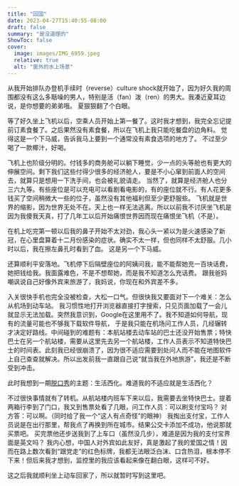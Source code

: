 ```yaml
---
title: "回国"
date: 2023-04-27T15:40:55-08:00
draft: false
summary: "是没道理的"
ShowToc: false
cover:
  image: images/IMG_6959.jpeg
  relative: true
  alt: "窗外的水上场景"
---
```


从我开始排队办登机手续时（reverse）culture shock就开始了，因为好久我的周围都没有这么多聒噪的男人，特别是活（fan）泼（ren）的男大。我凑近夏耳边说，是你想要的弟弟哦。
夏狠狠翻了个白眼。

等了好久坐上飞机以后，空乘人员开始上第一餐了。这时我才想到，我完全忘记提前订素食餐了。之后果然没有素食餐，所以在飞机上我只能吃餐盘的边角料。
觉得这是一个下马威，告诉我马上要到一个通常没有素食选项的地方了。
不过至少喝了一款椰汁，好喝。

飞机上也阶级分明的。付钱多的商务舱可以躺下睡觉，少一点的头等舱也有更大的伸展空间。剩下我们这些付得少很多的经济舱人，要是不小心窜到前面人的空间去，就算只是想用一下洗手间，也会被礼貌请走。
当然了，就算是经济舱人也分三六九等。有些座位是可以充电可以看剧看电影的，有的座位就不行。有人花更多钱买了空间稍微大一些的位子，虽然没有其他福利但至少更舒服些。
飞机就是世界的缩影，因为世界无处不在。天上也一样无法逃离。所以以前我不讨厌坐飞机是因为我傻我天真，打了几年工以后开始痛恨世界因而现在痛恨坐飞机（不是）。

在机上吃完第一顿以后我的鼻子开始不太对劲，我心头一紧以为是火速感染了新冠，在心里盘算着十二月份感染的症状。确实不太一样，但也同样不太舒服。几小时以后，我在擦左鼻孔时看到了血。
这是另一个下马威。

还算顺利平安落地。飞机停下后隔壁座位的阿姨问我，能不能帮她充一百块话费，她把钱给我。我面露难色，不是不想帮她，而是我不知道怎么充话费。
跟我爸妈嘲讽说自己好像外宾来旅游了，我妈说，你现在和外宾差不多。

入关很快手机也完全没被检查，大松一口气。但很快我又要面对下一个难关：怎么从机场到动车站。
我习惯性地打开浏览器直接打字搜索，只见页面加载了一会儿就显示无法加载。突然我意识到，Google在这里用不了。我不知道如何导航，现有的流量可能也不够我下载软件导航，
于是我只能在机场问工作人员，几经辗转才决定好路线。中间碰到的难题有：本航站楼去动车站的巴士还没开始售票；特快巴士在另一个航站楼，需要从这里先去另一个航站楼，工作人员表示不知道特快巴士的时间表。此刻我已经很崩溃了，因为很不适应需要到处问人而不能在地图软件上自己查查就解决。所以出发前我一直跟自己说“就当我在外地旅游”，我还是不断受到冲击。

此时我想到一期[脱口秀](https://www.instagram.com/p/CrOzHOGvUG4)的主题：生活西化。难道我的不适应就是生活西化？

不过很快事情就有了转机。从航站楼内班车下来以后，我需要去坐特快巴士。提着两箱行李到了门口，我又到售票处看了几眼，问工作人员：可以刷支付宝吗？
对方答：可以啊。（同时给了我一个“这人有点奇怪”的眼神）
我掏出支付宝，工作人员说是在出行那里，帮我点了再换到所在城市。结果公交卡添加不成功，他说那就买票吧。
买完票他还步送我到了上车口（虽然没几步），难道是因为我的支付宝界面是英文吗？
我内心想，中国人对外宾如此友好，真是激起了我的爱国之情！因而在路上数次看到“跟党走”的红色标牌，我都无法眼泛白沫、口含热泪，根本停不下来！但后来我才想到，监控里的我应该看起来像在翻白眼，这样可不好。

这之后我就顺利坐上动车回家了，所以就暂时写到这里吧。
